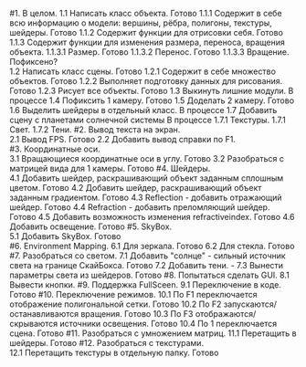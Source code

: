 #1. В целом.
	1.1 Написать класс объекта.																				Готово
		1.1.1 Содержит в себе всю информацию о модели: вершины, рёбра, полигоны, текстуры, шейдеры.			Готово
		1.1.2 Содержит функции для отрисовки себя.															Готово
		1.1.3 Содержит функции для изменения размера, переноса, вращения объекта.
			1.1.3.1 Размер.																					Готово
			1.1.3.2 Перенос.																				Готово
			1.1.3.3	Вращение.																				Пофиксено?							
	1.2 Написать класс сцены.																				Готово
		1.2.1 Содержит в себе множество объектов.															Готово
		1.2.2 Выполняет подготовку данных для рисования.													Готово
		1.2.3 Рисует все объекты.																			Готово
	1.3 Выкинуть лишние модули.																				В процессе
	1.4 Пофиксить 1 камеру.																					Готово
	1.5 Доделать 2 камеру.																					Готово
	1.6 Выделить шейдеры в отдельный класс.																	В процессе
	1.7 Добавить сцену с планетами солнечной системы														В процессе
		1.7.1 Текстуры.
		1.7.1 Свет.
		1.7.2 Тени.
#2. Вывод текста на экран.																					
	2.1 Вывод FPS.																							Готово
	2.2 Добавить вывод справки по F1.																		
#3. Координатные оси.																						
	3.1 Вращающиеся координатные оси в углу.																Готово
	3.2 Разобраться с матрицей вида для 1 камеры.															Готово
#4. Шейдеры.																									
	4.1 Добавить шейдер, раскрашивающий объект заданным сплошным цветом.									Готово
	4.2 Добавить шейдер, раскрашивающий объект заданным градиентом.											Готово
	4.3 Reflection - добавить отражающий шейдер.															Готово
	4.4 Refraction - добавить преломляющий шейдер.															Готово
	4.5 Добавить возможность изменения refractiveindex.														Готово
	4.6 Добавить освещение.																					Готово
#5. SkyBox.																									
	5.1 Добавить SkyBox.																					Готово	
#6. Environment Mapping. 
	6.1 Для зеркала.																						Готово
	6.2 Для стекла.																							Готово
#7. Разобраться со светом.
	7.1 Добавить "солнце" - сильный источник света на границе СкайБокса.									Готово
	7.2 Добавить тени.																						-
	7.3 Вынести параметры света из шейдеров.																Готово
#8. Попытаться сделать GUI.
	8.1 Вывести кнопки.
#9. Поддержка FullSceen.
	9.1 Переключение в коде.																				Готово
#10. Переключение режимов.
	10.1 По F1 переключается отображение полигональной сетки.												Готово
	10.2 По F2 запускаются/останавливаются вращения.														Готово
	10.3 По F3 отображаются/скрываются источники освещения.													Готово
	10.4 По 1 переключается сцена.																			Готово
#11. Разобраться с умножением матриц.
	11.1 Перетащить в шейдеры.																				Готово
#12. Разобраться с текстурами.	
	12.1 Перетащить текстуры в отдельную папку.																Готово